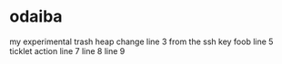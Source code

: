# odaiba
my experimental trash heap
change line 3
from the ssh key
foob line 5
ticklet action
line 7
line 8
line 9
